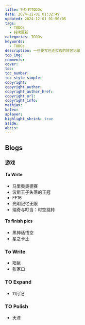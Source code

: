 ```yaml
---
title: 折松的TODOs
date: 2024-12-01 01:32:49
updated: 2024-12-01 01:50:05
tags:
  - TODOs
  - 持续更新
categories: TODOs
keywords:
  - TODOs
description: 一些要写但还欠着的博客记录
top_img:
comments:
cover:
toc:
toc_number:
toc_style_simple:
copyright:
copyright_author:
copyright_author_href:
copyright_url:
copyright_info:
mathjax:
katex:
aplayer:
highlight_shrink: true
aside:
abcjs:
---
```


## Blogs

### 游戏

#### To Write

+ 马里奥奥德赛
+ 波斯王子失落的王冠
+ FF16
+ 光明记忆无限
+ 瑞奇与叮当：时空跳转

#### To finish pics

+ 黑神话悟空
+ 星之卡比

### To Write

+ 阳泉
+ 张家口

### TO Expand

+ 11月记

### TO Polish

+ 天津